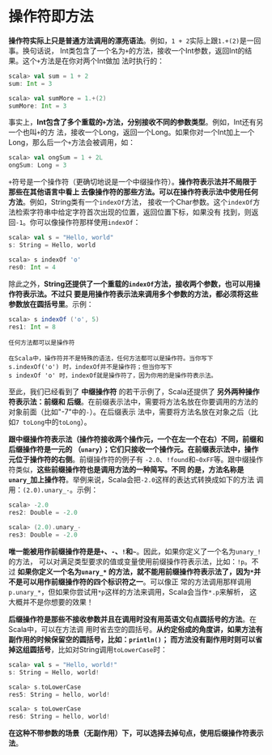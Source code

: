 操作符即方法
================================================================================
**操作符实际上只是普通方法调用的漂亮语法**。例如，`1 + 2`实际上跟`1.+(2)`是一回事。换句话说，
Int类包含了一个名为`+`的方法，接收一个Int参数，返回Int的结果。这个`+`方法是在你对两个Int做加
法时执行的：
```scala
scala> val sum = 1 + 2
sum: Int = 3

scala> val sumMore = 1.+(2)
sumMore: Int = 3
```
事实上，**Int包含了多个重载的`+`方法，分别接收不同的参数类型**。例如，Int还有另一个也叫`+`的方
法，接收一个Long，返回一个Long。如果你对一个Int加上一个Long，那么后一个`+`方法会被调用，如：
```scala
scala> val ongSum = 1 + 2L
ongSum: Long = 3
```
`+`符号是一个操作符（更确切地说是一个中缀操作符）。**操作符表示法并不局限于那些在其他语言中看上
去像操作符的那些方法。可以在操作符表示法中使用任何方法**。例如，String类有一个`indexOf`方法，
接收一个Char参数。这个`indexOf`方法检索字符串中给定字符首次出现的位置，返回位置下标，如果没有
找到，则返回`-1`。你可以像操作符那样使用`indexOf`：
```scala
scala> val s = "Hello, world"
s: String = Hello, world

scala> s indexOf 'o'
res0: Int = 4
```
除此之外，**String还提供了一个重载的`indexOf`方法，接收两个参数，也可以用操作符表示法。不过只
要是用操作符表示法来调用多个参数的方法，都必须将这些参数放在圆括号里**。示例：
```scala
scala> s indexOf ('o', 5)
res1: Int = 8
```
```
任何方法都可以是操作符

在Scala中，操作符并不是特殊的语法，任何方法都可以是操作符。当你写下 s.indexOf('o') 时，indexOf并不是操作符；但当你写下
s indexOf 'o' 时，indexOf就是操作符了，因为你用的是操作符表示法。
```
至此，我们已经看到了 **中缀操作符** 的若干示例了，Scala还提供了 **另外两种操作符表示法：前缀和
后缀**。在前缀表示法中，需要将方法名放在你要调用的方法的对象前面（比如"-7"中的`-`）。在后缀表示
法中，需要将方法名放在对象之后（比如`7 toLong`中的`toLong`）。

**跟中缀操作符表示法（操作符接收两个操作元，一个在左一个在右）不同，前缀和后缀操作符是一元的
（`unary`）；它们只接收一个操作元。在前缀表示法中，操作元位于操作符的右侧**。前缀操作符的例子有
`-2.0`、`!found`和`~0xFF`等。跟中缀操作符类似，**这些前缀操作符也是调用方法的一种简写。不同
的是，方法名称是`unary_`加上操作符**。举例来说，Scala会把`-2.0`这样的表达式转换成如下的方法
调用：`(2.0).unary_-`。示例：
```scala
scala> -2.0
res2: Double = -2.0

scala> (2.0).unary_-
res3: Double = -2.0
```
**唯一能被用作前缀操作符是是`+`、`-`、`!`和`~`**。因此，如果你定义了一个名为`unary_!`的方法，
可以对满足类型要求的值或变量使用前缀操作符表示法，比如：`!p`。不过 **如果你定义一个名为`unary_*`
的方法，就不能用前缀操作符表示法了，因为`*`并不是可以用作前缀操作符的四个标识符之一**。可以像正
常的方法调用那样调用`p.unary_*`，但如果你尝试用`*p`这样的方法来调用，Scala会当作`*.p`来解析，
这大概并不是你想要的效果！

**后缀操作符是那些不接收参数并且在调用时没有用英语文句点圆括号的方法**。在Scala中，可以在方法调
用时省去空的圆括号。**从约定俗成的角度讲，如果方法有副作用的时候保留空的圆括号，比如：`println()`；
而方法没有副作用时则可以省掉这组圆括号**，比如对String调用`toLowerCase`时：
```scala
scala> val s = "Hello, world!"
s: String = Hello, world!

scala> s.toLowerCase
res5: String = hello, world!

scala> s toLowerCase
res6: String = hello, world!
```
**在这种不带参数的场景（无副作用）下，可以选择去掉句点，使用后缀操作符表示法**。
